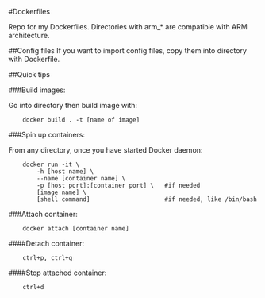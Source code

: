 #Dockerfiles

Repo for my Dockerfiles. Directories with arm_* are compatible with
ARM architecture.

##Config files
If you want to import config files, copy them into directory with Dockerfile.

##Quick tips

###Build images:

Go into directory then build image with:

        docker build . -t [name of image]

###Spin up containers:

From any directory, once you have started Docker daemon:

        docker run -it \
            -h [host name] \
            --name [container name] \
            -p [host port]:[container port] \   #if needed
            [image name] \
            [shell command]                     #if needed, like /bin/bash

###Attach container:

        docker attach [container name]

####Detach container:

        ctrl+p, ctrl+q

####Stop attached container:

        ctrl+d

